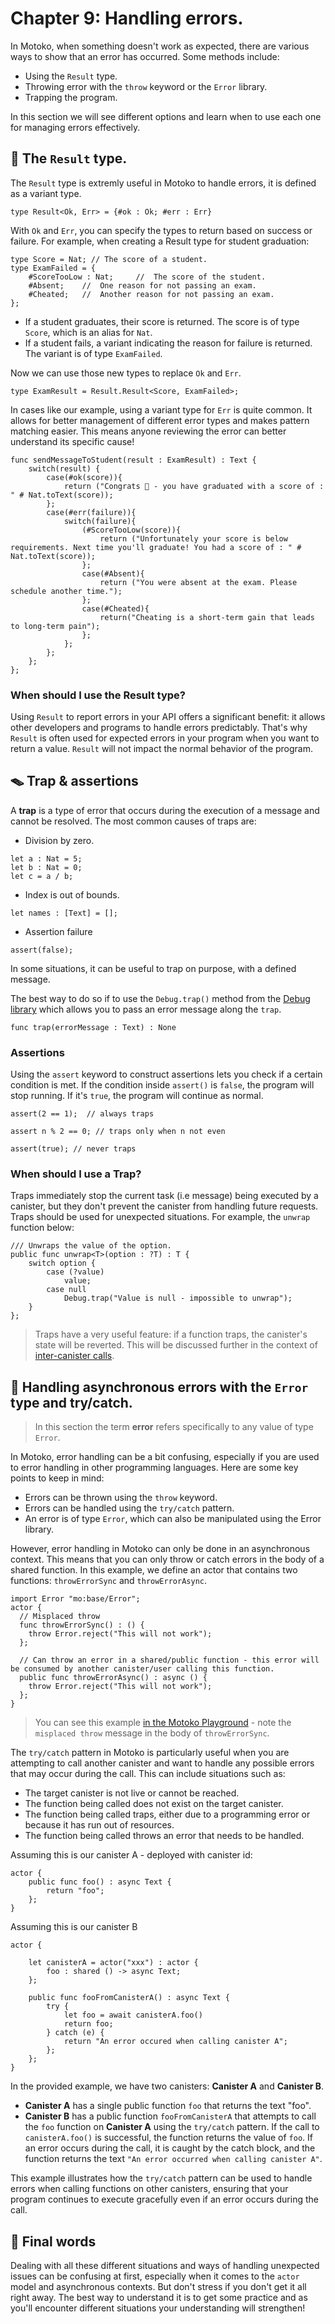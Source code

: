 # Chapter 9: Handling errors.
In Motoko, when something doesn't work as expected, there are various ways to show that an error has occurred. Some methods include:
- Using the `Result` type.  
- Throwing error with the `throw` keyword or the `Error` library.
- Trapping the program. 

In this section we will see different options and learn when to use each one for managing errors effectively.
## 🚥 The `Result` type.
The `Result` type is extremly useful in Motoko to handle errors, it is defined as a variant type. 
```motoko
type Result<Ok, Err> = {#ok : Ok; #err : Err}
```
With `Ok` and `Err`, you can specify the types to return based on success or failure. For example, when creating a Result type for student graduation:

```motoko
type Score = Nat; // The score of a student. 
type ExamFailed = {
    #ScoreTooLow : Nat;     //  The score of the student. 
    #Absent;    //  One reason for not passing an exam.
    #Cheated;   //  Another reason for not passing an exam.
};
```
- If a student graduates, their score is returned. The score is of type `Score`, which is an alias for `Nat`.
- If a student fails, a variant indicating the reason for failure is returned. The variant is of type `ExamFailed`.

Now we can use those new types to replace `Ok` and `Err`.
```motoko
type ExamResult = Result.Result<Score, ExamFailed>;
```
In cases like our example, using a variant type for `Err` is quite common. It allows for better management of different error types and makes pattern matching easier. This means anyone reviewing the error can better understand its specific cause!
```motoko
func sendMessageToStudent(result : ExamResult) : Text {
    switch(result) {
        case(#ok(score)){
            return ("Congrats 🎉 - you have graduated with a score of : " # Nat.toText(score));
        };
        case(#err(failure)){
            switch(failure){
                (#ScoreTooLow(score)){
                    return ("Unfortunately your score is below requirements. Next time you'll graduate! You had a score of : " # Nat.toText(score));
                };
                case(#Absent){
                    return ("You were absent at the exam. Please schedule another time.");
                };
                case(#Cheated){
                    return("Cheating is a short-term gain that leads to long-term pain");
                };
            };
        };
    };
};
```
### When should I use the Result type?
Using `Result` to report errors in your API offers a significant benefit: it allows other developers and programs to handle errors predictably. That's why `Result` is often used for expected errors in your program when you want to return a value. `Result` will not impact the normal behavior of the program.
## 🪤 Trap & assertions
A **trap** is a type of error that occurs during the execution of a message and cannot be resolved. The most common causes of traps are:
- Division by zero.
```motoko
let a : Nat = 5;
let b : Nat = 0;
let c = a / b;
```
- Index is out of bounds. 
```motoko
let names : [Text] = [];
```
- Assertion failure
```motoko
assert(false);
```
In some situations, it can be useful to trap on purpose, with a defined message.

The best way to do so if to use the `Debug.trap()` method from the [Debug library](https://internetcomputer.org/docs/current/motoko/main/base/Debug) which allows you to pass an error message along the `trap`.
```motoko
func trap(errorMessage : Text) : None
```
### Assertions
Using the `assert` keyword to construct assertions lets you check if a certain condition is met. If the condition inside `assert()` is `false`, the program will stop running. If it's `true`, the program will continue as normal.
```motoko
assert(2 == 1);  // always traps
```
```motoko
assert n % 2 == 0; // traps only when n not even
```
```motoko
assert(true); // never traps
```
### When should I use a Trap?
Traps immediately stop the current task (i.e message) being executed by a canister, but they don't prevent the canister from handling future requests. Traps should be used for unexpected situations. For example, the `unwrap` function below:
```motoko
/// Unwraps the value of the option.
public func unwrap<T>(option : ?T) : T {
    switch option {
        case (?value)
            value;
        case null
            Debug.trap("Value is null - impossible to unwrap");
    }
};
```
> Traps have a very useful feature: if a function traps, the canister's state will be reverted. This will be discussed further in the context of [inter-canister calls](https://nnri3-7qaaa-aaaaj-qa3qa-cai.icp0.io/motoko_theory/chapter-11/CHAPTER-11.html).

## 🔀 Handling asynchronous errors with the `Error` type and try/catch.
> In this section the term **error** refers specifically to any value of type `Error`.

In Motoko, error handling can be a bit confusing, especially if you are used to error handling in other programming languages. Here are some key points to keep in mind:

- Errors can be thrown using the `throw` keyword.
- Errors can be handled using the `try/catch` pattern.
- An error is of type `Error`, which can also be manipulated using the Error library.

However, error handling in Motoko can only be done in an asynchronous context. This means that you can only throw or catch errors in the body of a shared function.
In this example, we define an actor that contains two functions: `throwErrorSync` and `throwErrorAsync`. 
```motoko
import Error "mo:base/Error";
actor {
  // Misplaced throw 
  func throwErrorSync() : () {
    throw Error.reject("This will not work");
  };

  // Can throw an error in a shared/public function - this error will be consumed by another canister/user calling this function.
  public func throwErrorAsync() : async () {
    throw Error.reject("This will not work");
  };
}
```
> You can see this example [in the Motoko Playground](https://m7sm4-2iaaa-aaaab-qabra-cai.ic0.app/?tag=907568632) - note the `misplaced throw` message in the body of `throwErrorSync`.

The `try/catch` pattern in Motoko is particularly useful when you are attempting to call another canister and want to handle any possible errors that may occur during the call. This can include situations such as:

- The target canister is not live or cannot be reached.
- The function being called does not exist on the target canister.
- The function being called traps, either due to a programming error or because it has run out of resources.
- The function being called throws an error that needs to be handled.

Assuming this is our canister A - deployed with canister id: 
```motoko
actor {
    public func foo() : async Text {
        return "foo";
    };   
}
```
Assuming this is our canister B
```motoko
actor {

    let canisterA = actor("xxx") : actor {
        foo : shared () -> async Text;
    };

    public func fooFromCanisterA() : async Text {
        try {
            let foo = await canisterA.foo()
            return foo;
        } catch (e) {
            return "An error occured when calling canister A";
        };
    };   
}
```
In the provided example, we have two canisters: **Canister A** and **Canister B**. 
- **Canister A** has a single public function `foo` that returns the text "foo". 
- **Canister B** has a public function `fooFromCanisterA` that attempts to call the `foo` function on **Canister A** using the `try/catch` pattern. If the call to `canisterA.foo()` is successful, the function returns the value of `foo`. If an error occurs during the call, it is caught by the catch block, and the function returns the text `"An error occurred when calling canister A"`.

This example illustrates how the `try/catch` pattern can be used to handle errors when calling functions on other canisters, ensuring that your program continues to execute gracefully even if an error occurs during the call.

## 🤔 Final words 
Dealing with all these different situations and ways of handling unexpected issues can be confusing at first, especially when it comes to the `actor` model and asynchronous contexts. But don't stress if you don't get it all right away. The best way to understand it is to get some practice and as you'll encounter different situations your understanding will strengthen! 

